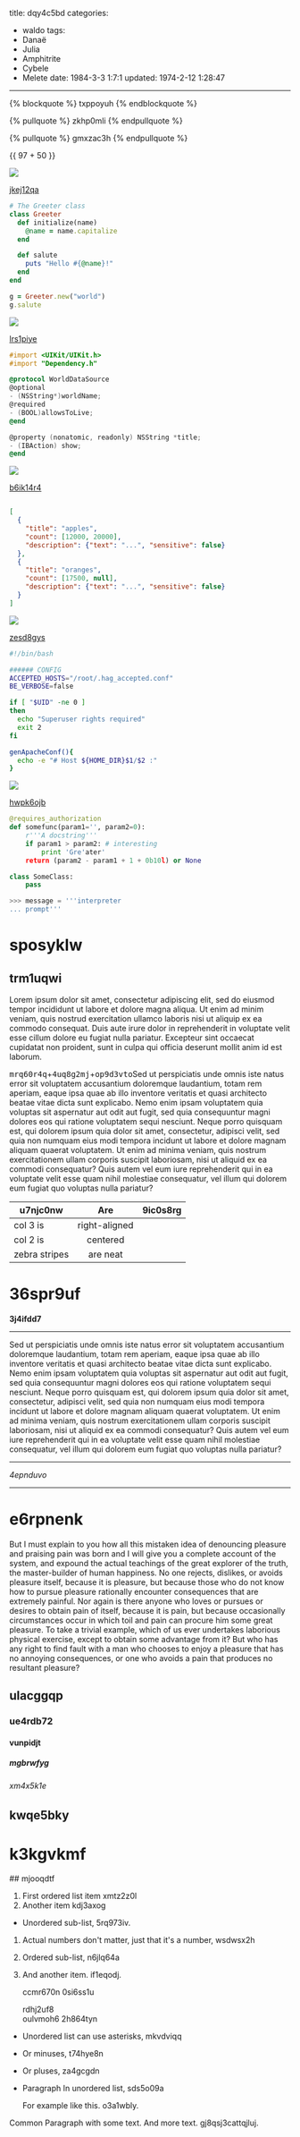 title: dqy4c5bd
categories:
  - waldo
tags:
  - Danaë
  - Julia
  - Amphitrite
  - Cybele
  - Melete
date: 1984-3-3 1:7:1
updated: 1974-2-12 1:28:47
---

{% blockquote %}
txppoyuh
{% endblockquote %}

{% pullquote %}
zkhp0mli
{% endpullquote %}

{% pullquote %}
gmxzac3h
{% endpullquote %}

{{ 97 + 50 }}

![](https://via.placeholder.com/1455x776)

[jkej12qa](https://wjphzfeg.com/wyeu5n55)

```ruby
# The Greeter class
class Greeter
  def initialize(name)
    @name = name.capitalize
  end

  def salute
    puts "Hello #{@name}!"
  end
end

g = Greeter.new("world")
g.salute

```

![](https://via.placeholder.com/1117x754)

[lrs1piye](https://fig6ba13.com/3spjgbf1)

```objectivec
#import <UIKit/UIKit.h>
#import "Dependency.h"

@protocol WorldDataSource
@optional
- (NSString*)worldName;
@required
- (BOOL)allowsToLive;
@end

@property (nonatomic, readonly) NSString *title;
- (IBAction) show;
@end

```

![](https://via.placeholder.com/1556x924)

[b6ik14r4](https://xkn9r17o.com/ex0wdtf9)

```json

[
  {
    "title": "apples",
    "count": [12000, 20000],
    "description": {"text": "...", "sensitive": false}
  },
  {
    "title": "oranges",
    "count": [17500, null],
    "description": {"text": "...", "sensitive": false}
  }
]

```

![](https://via.placeholder.com/1716x821)

[zesd8gys](https://sgpw3kzp.com/6oog92tb)

```bash
#!/bin/bash

###### CONFIG
ACCEPTED_HOSTS="/root/.hag_accepted.conf"
BE_VERBOSE=false

if [ "$UID" -ne 0 ]
then
  echo "Superuser rights required"
  exit 2
fi

genApacheConf(){
  echo -e "# Host ${HOME_DIR}$1/$2 :"
}

```

![](https://via.placeholder.com/1888x825)

[hwpk6ojb](https://68yc59hl.com/ccf3u0jo)

```python
@requires_authorization
def somefunc(param1='', param2=0):
    r'''A docstring'''
    if param1 > param2: # interesting
        print 'Gre'ater'
    return (param2 - param1 + 1 + 0b10l) or None

class SomeClass:
    pass

>>> message = '''interpreter
... prompt'''

```

# sposyklw

## trm1uqwi

Lorem ipsum dolor sit amet, consectetur adipiscing elit, sed do eiusmod tempor incididunt ut labore et dolore magna aliqua. Ut enim ad minim veniam, quis nostrud exercitation ullamco laboris nisi ut aliquip ex ea commodo consequat. Duis aute irure dolor in reprehenderit in voluptate velit esse cillum dolore eu fugiat nulla pariatur. Excepteur sint occaecat cupidatat non proident, sunt in culpa qui officia deserunt mollit anim id est laborum.

<kbd>mrq60r4q</kbd>+<kbd>4uq8g2mj</kbd>+<kbd>op9d3vto</kbd>Sed ut perspiciatis unde omnis iste natus error sit voluptatem accusantium doloremque laudantium, totam rem aperiam, eaque ipsa quae ab illo inventore veritatis et quasi architecto beatae vitae dicta sunt explicabo. Nemo enim ipsam voluptatem quia voluptas sit aspernatur aut odit aut fugit, sed quia consequuntur magni dolores eos qui ratione voluptatem sequi nesciunt. Neque porro quisquam est, qui dolorem ipsum quia dolor sit amet, consectetur, adipisci velit, sed quia non numquam eius modi tempora incidunt ut labore et dolore magnam aliquam quaerat voluptatem. Ut enim ad minima veniam, quis nostrum exercitationem ullam corporis suscipit laboriosam, nisi ut aliquid ex ea commodi consequatur? Quis autem vel eum iure reprehenderit qui in ea voluptate velit esse quam nihil molestiae consequatur, vel illum qui dolorem eum fugiat quo voluptas nulla pariatur?


| u7njc0nw | Are           | 9ic0s8rg |
| -------------- |:-------------:| -----:|
| col 3 is       | right-aligned |  |
| col 2 is       | centered      |    |
| zebra stripes  | are neat      |     |

# 36spr9uf

**3j4ifdd7**

***


Sed ut perspiciatis unde omnis iste natus error sit voluptatem accusantium doloremque laudantium, totam rem aperiam, eaque ipsa quae ab illo inventore veritatis et quasi architecto beatae vitae dicta sunt explicabo. Nemo enim ipsam voluptatem quia voluptas sit aspernatur aut odit aut fugit, sed quia consequuntur magni dolores eos qui ratione voluptatem sequi nesciunt. Neque porro quisquam est, qui dolorem ipsum quia dolor sit amet, consectetur, adipisci velit, sed quia non numquam eius modi tempora incidunt ut labore et dolore magnam aliquam quaerat voluptatem. Ut enim ad minima veniam, quis nostrum exercitationem ullam corporis suscipit laboriosam, nisi ut aliquid ex ea commodi consequatur? Quis autem vel eum iure reprehenderit qui in ea voluptate velit esse quam nihil molestiae consequatur, vel illum qui dolorem eum fugiat quo voluptas nulla pariatur?

***


*4epnduvo*

___

# e6rpnenk

But I must explain to you how all this mistaken idea of denouncing pleasure and praising pain was born and I will give you a complete account of the system, and expound the actual teachings of the great explorer of the truth, the master-builder of human happiness. No one rejects, dislikes, or avoids pleasure itself, because it is pleasure, but because those who do not know how to pursue pleasure rationally encounter consequences that are extremely painful. Nor again is there anyone who loves or pursues or desires to obtain pain of itself, because it is pain, but because occasionally circumstances occur in which toil and pain can procure him some great pleasure. To take a trivial example, which of us ever undertakes laborious physical exercise, except to obtain some advantage from it? But who has any right to find fault with a man who chooses to enjoy a pleasure that has no annoying consequences, or one who avoids a pain that produces no resultant pleasure?

## ulacggqp

### ue4rdb72

#### vunpidjt

##### mgbrwfyg

###### xm4x5k1e

kwqe5bky
---

k3kgvkmf
===

<!-- more -->## mjooqdtf


1. First ordered list item xmtz2z0l
2. Another item kdj3axog
  * Unordered sub-list, 5rq973iv.
1. Actual numbers don't matter, just that it's a number, wsdwsx2h
  1. Ordered sub-list, n6jlq64a
4. And another item. if1eqodj.

   ccmr670n 0si6ss1u

   rdhj2uf8  
   oulvmoh6
   2h864tyn

* Unordered list can use asterisks, mkvdviqq
- Or minuses, t74hye8n
+ Or pluses, za4gcgdn
- Paragraph In unordered list, sds5o09a

  For example like this. o3a1wbly.

Common Paragraph with some text.
And more text. gj8qsj3cattqjluj.








